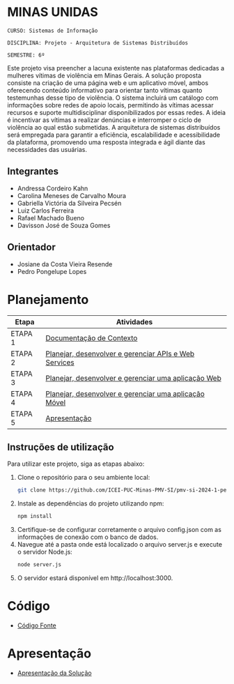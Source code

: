 # MINAS UNIDAS

`CURSO: Sistemas de Informação`

`DISCIPLINA: Projeto - Arquitetura de Sistemas Distribuídos`

`SEMESTRE: 6º`

Este projeto visa preencher a lacuna existente nas plataformas dedicadas a mulheres vítimas de violência em Minas Gerais. A solução proposta consiste na criação de uma página web e um aplicativo móvel, ambos oferecendo conteúdo informativo para orientar tanto vítimas quanto testemunhas desse tipo de violência. O sistema incluirá um catálogo com informações sobre redes de apoio locais, permitindo às vítimas acessar recursos e suporte multidisciplinar disponibilizados por essas redes. A ideia é incentivar as vítimas a realizar denúncias e interromper o ciclo de violência ao qual estão submetidas. A arquitetura de sistemas distribuídos será empregada para garantir a eficiência, escalabilidade e acessibilidade da plataforma, promovendo uma resposta integrada e ágil diante das necessidades das usuárias.

## Integrantes

* Andressa Cordeiro Kahn 
* Carolina Meneses de Carvalho Moura
* Gabriella Victória da Silveira Pecsén
* Luiz Carlos Ferreira
* Rafael Machado Bueno
* Davisson José de Souza Gomes

## Orientador

* Josiane da Costa Vieira Resende
* Pedro Pongelupe Lopes




# Planejamento

| Etapa         | Atividades |
| ------------- | ----------- |
| ETAPA 1       | [Documentação de Contexto](docs/contexto.md) |
| ETAPA 2       | [Planejar, desenvolver e gerenciar APIs e Web Services](docs/backend-apis.md) |
| ETAPA 3       | [Planejar, desenvolver e gerenciar uma aplicação Web](docs/frontend-web.md) |
| ETAPA 4       | [Planejar, desenvolver e gerenciar uma aplicação Móvel](docs/frontend-mobile.md) |
| ETAPA 5       | [Apresentação](presentation/) |

## Instruções de utilização

Para utilizar este projeto, siga as etapas abaixo:

1. Clone o repositório para o seu ambiente local:
   ```bash
   git clone https://github.com/ICEI-PUC-Minas-PMV-SI/pmv-si-2024-1-pe6-t2-g4-minas-unidas.git
2. Instale as dependências do projeto utilizando npm:
    ```bash
    npm install
3. Certifique-se de configurar corretamente o arquivo config.json com as informações de conexão com o banco de dados.
4. Navegue até a pasta onde está localizado o arquivo server.js e execute o servidor Node.js:
    ```bash
    node server.js
5. O servidor estará disponível em http://localhost:3000.

# Código

- [Código Fonte](src/README.md)

# Apresentação

- [Apresentação da Solução](presentation/README.md)

